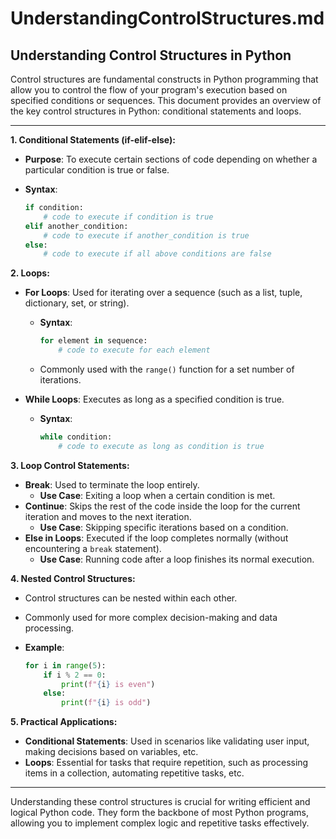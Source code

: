 # UnderstandingControlStructures.md

## Understanding Control Structures in Python

Control structures are fundamental constructs in Python programming that allow you to control the flow of your program's execution based on specified conditions or sequences. This document provides an overview of the key control structures in Python: conditional statements and loops.

---

**1. Conditional Statements (if-elif-else):**

- **Purpose**: To execute certain sections of code depending on whether a particular condition is true or false.
- **Syntax**:

     ```python
     if condition:
         # code to execute if condition is true
     elif another_condition:
         # code to execute if another_condition is true
     else:
         # code to execute if all above conditions are false
     ```

**2. Loops:**

- **For Loops**: Used for iterating over a sequence (such as a list, tuple, dictionary, set, or string).
  - **Syntax**:

       ```python
       for element in sequence:
           # code to execute for each element
       ```

  - Commonly used with the `range()` function for a set number of iterations.
- **While Loops**: Executes as long as a specified condition is true.
  - **Syntax**:

       ```python
       while condition:
           # code to execute as long as condition is true
       ```

**3. Loop Control Statements:**

- **Break**: Used to terminate the loop entirely.
  - **Use Case**: Exiting a loop when a certain condition is met.
- **Continue**: Skips the rest of the code inside the loop for the current iteration and moves to the next iteration.
  - **Use Case**: Skipping specific iterations based on a condition.
- **Else in Loops**: Executed if the loop completes normally (without encountering a `break` statement).
  - **Use Case**: Running code after a loop finishes its normal execution.

**4. Nested Control Structures:**

- Control structures can be nested within each other.
- Commonly used for more complex decision-making and data processing.
- **Example**:

     ```python
     for i in range(5):
         if i % 2 == 0:
             print(f"{i} is even")
         else:
             print(f"{i} is odd")
     ```

**5. Practical Applications:**

- **Conditional Statements**: Used in scenarios like validating user input, making decisions based on variables, etc.
- **Loops**: Essential for tasks that require repetition, such as processing items in a collection, automating repetitive tasks, etc.

---

Understanding these control structures is crucial for writing efficient and logical Python code. They form the backbone of most Python programs, allowing you to implement complex logic and repetitive tasks effectively.
